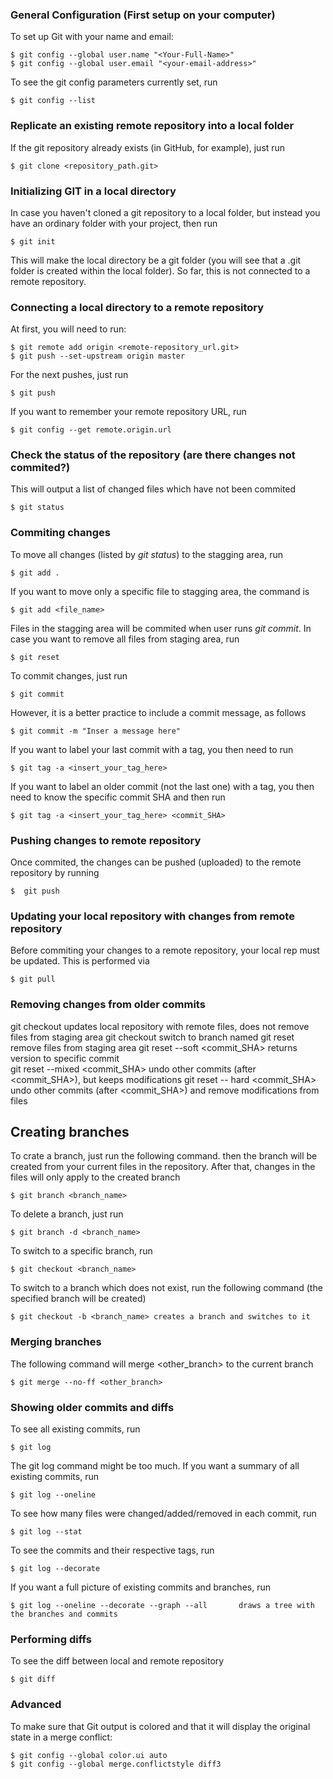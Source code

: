 ### General Configuration (First setup on your computer)

To set up Git with your name and email:
```shell
$ git config --global user.name "<Your-Full-Name>"
$ git config --global user.email "<your-email-address>"	
```

To see the git config parameters currently set, run
```shell
$ git config --list
```

### Replicate an existing remote repository into a local folder

If the git repository already exists (in GitHub, for example), just run
```shell
$ git clone <repository_path.git>
```

### Initializing GIT in a local directory

In case you haven't cloned a git repository to a local folder, but instead you have an ordinary folder with your project, then run
```shell
$ git init
```
This will make the local directory be a git folder (you will see that a .git folder is created within the local folder). So far, this is not connected to a remote repository. 

### Connecting a local directory to a remote repository

At first, you will need to run:
```shell
$ git remote add origin <remote-repository_url.git>
$ git push --set-upstream origin master		
```` 

For the next pushes, just run
```shell
$ git push
```

If you want to remember your remote repository URL, run
```shell
$ git config --get remote.origin.url			
```

### Check the status of the repository (are there changes not commited?)

This will output a list of changed files which have not been commited
```shell
$ git status
```

### Commiting changes 

To move all changes (listed by _git status_) to the stagging area, run
```shell
$ git add .
```

If you want to move only a specific file to stagging area, the command is
```shell
$ git add <file_name>
```

Files in the stagging area will be commited when user runs _git commit_. In case you want to remove all files from staging area, run
```shell
$ git reset			
```
To commit changes, just run
```shell
$ git commit			
```
However, it is a better practice to include a commit message, as follows
```shell
$ git commit -m "Inser a message here"
```
If you want to label your last commit with a tag, you then need to run
``` shell
$ git tag -a <insert_your_tag_here> 
```
If you want to label an older commit (not the last one) with a tag, you then need to know the specific commit SHA and then run
``` shell
$ git tag -a <insert_your_tag_here> <commit_SHA>
```

### Pushing changes to remote repository

Once commited, the changes can be pushed (uploaded) to the remote repository by running 
```shell
$  git push
```

### Updating your local repository with changes from remote repository

Before commiting your changes to a remote repository, your local rep must be updated. This is performed via
```shell
$ git pull	
```

### Removing changes from older commits

git checkout			updates local repository with remote files, does not remove files from staging area
git checkout <branch>		switch to branch named <branch>
git reset			remove files from staging area
git reset --soft <commit_SHA>	returns version to specific commit		
git reset --mixed <commit_SHA>	undo other commits (after <commit_SHA>), but keeps modifications
git reset -- hard <commit_SHA>	undo other commits (after <commit_SHA>) and remove modifications from files	

## Creating branches
To crate a branch, just run the following command. then the branch will be created from your current files in the repository. After that, changes in the files will only apply to the created branch
```shell
$ git branch <branch_name>
```
To delete a branch, just run
```shell
$ git branch -d <branch_name>
```
To switch to a specific branch, run
```shell
$ git checkout <branch_name>
```
To switch to a branch which does not exist, run the following command (the specified branch will be created)
```shell
$ git checkout -b <branch_name>	creates a branch and switches to it
```

###  Merging branches 
The following command will merge <other_branch> to the current branch
```shell
$ git merge --no-ff <other_branch> 		
```

### Showing older commits and diffs

To see all existing commits, run
```shell
$ git log   		
```
The git log command might be too much. If you want a summary of all existing commits, run
```shell
$ git log --oneline		
```
To see how many files were changed/added/removed in each commit, run
```shell
$ git log --stat		
```
To see the commits and their respective tags, run
```shell
$ git log --decorate		
```
If you want a full picture of existing commits and branches, run
```shell
$ git log --oneline --decorate --graph --all       draws a tree with the branches and commits
```

### Performing diffs 
To see the diff between local and remote repository
```shell
$ git diff			
```

### Advanced 

To make sure that Git output is colored and that it will display the original state in a merge conflict:
```shell
$ git config --global color.ui auto				
$ git config --global merge.conflictstyle diff3			
```



	

